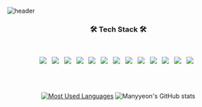 ![header](https://capsule-render.vercel.app/api?type=wave&color=timeAuto&height=200&section=header&text=manyyeon&fontSize=90)
<h3 align="center"><b>🛠 Tech Stack 🛠</b></h3>
</br>
<div align="center">
<p align="center">
<img src="https://img.shields.io/badge/Javascript-F7DF1E?style=for-the-badge&logo=Javascript&logoColor=white"></a> &nbsp
<img src="https://img.shields.io/badge/React-61DAFB?style=for-the-badge&logo=React&logoColor=white"></a> &nbsp
<img src="https://img.shields.io/badge/Redux-764ABC?style=for-the-badge&logo=Redux&logoColor=white"></a> &nbsp
<img src="https://img.shields.io/badge/React%20Router-CA4245?style=for-the-badge&logo=React%20Router&logoColor=white"></a> &nbsp
<img src="https://img.shields.io/badge/Vue.js-4FC08D?style=for-the-badge&logo=Vue.js&logoColor=white"></a> &nbsp
<img src="https://img.shields.io/badge/CSS3-1572B6?style=for-the-badge&logo=CSS3&logoColor=white"></a> &nbsp
<img src="https://img.shields.io/badge/Sass-CC6699?style=for-the-badge&logo=Sass&logoColor=white"></a> &nbsp
<img src="https://img.shields.io/badge/CSS%20Modules-000000?style=for-the-badge&logo=CSS Modules&logoColor=white"></a> &nbsp
<img src="https://img.shields.io/badge/Firebase-FFCA28?style=for-the-badge&logo=Firebase&logoColor=white"></a> &nbsp
<img src="https://img.shields.io/badge/Swift-F05138?style=for-the-badge&logo=Swift&logoColor=white"></a> &nbsp
<img src="https://img.shields.io/badge/MySQL-4479A1?style=for-the-badge&logo=MySQL&logoColor=white"></a> &nbsp
<img src="https://img.shields.io/badge/Java-007396?style=for-the-badge&logo=Java&logoColor=white"></a> &nbsp
<img src="https://img.shields.io/badge/Python-3776AB?style=for-the-badge&logo=Python&logoColor=white"></a> &nbsp  

</br></br>


[![Most Used Languages](https://github-readme-stats.vercel.app/api/top-langs/?username=manyyeon&layout=compact)](https://github.com/anuraghazra/github-readme-stats)
![Manyyeon's GitHub stats](https://github-readme-stats.vercel.app/api?username=manyyeon&show_icons=true&theme=default_repocard)
</div>
<!--
**manyyeon/manyyeon** is a ✨ _special_ ✨ repository because its `README.md` (this file) appears on your GitHub profile.

Here are some ideas to get you started:

- 🔭 I’m currently working on ...
- 🌱 I’m currently learning ...
- 👯 I’m looking to collaborate on ...
- 🤔 I’m looking for help with ...
- 💬 Ask me about ...
- 📫 How to reach me: ...
- 😄 Pronouns: ...
- ⚡ Fun fact: ...
-->

